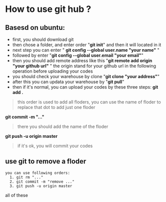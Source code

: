 How to use git hub ?
===
Basesd on ubuntu:
---
+ first, you should download git
+ then chose a folder, and enter order "**git init**" and then it will located in it
+ next step you can enter " **git config --global user.name "your name"** "
+ followed by enter "**git config --global user.email "your email"**"
+ then you should add remote address like this
"**git remote add origin "your github url"** "
the origin stand for your github url in the following operation before uploading your codes
+ you should check your warehouse by clone
"**git clone "your address"**"
+ after this you can updata your warehouse by
"**git pull**"
+ then if it's normal, you can upload your codes by these three steps:
 **git add .**
 >this order is used to add all floders, you can use  the name of floder to replace
 >that dot to add just one floder

 **git commit -m "..."**
 >there you should add the name of the floder

  **git push -u origin master**
  >if it's ok, you will commit your codes

use git to remove a floder
---
	you can use following orders:
	  1. git rm "..."
	  2. git commit -m "remove ..."
	  3. git push -u origin master

 all of these